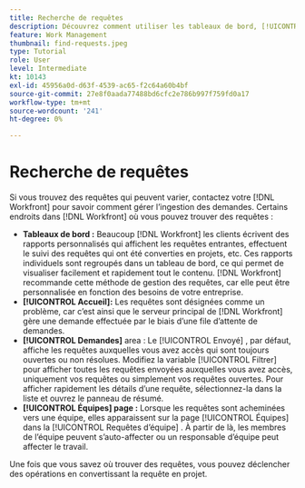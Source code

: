 ```yaml
---
title: Recherche de requêtes
description: Découvrez comment utiliser les tableaux de bord, [!UICONTROL Accueil], la variable [!UICONTROL Demandes] et la variable [!UICONTROL Équipes] pour rechercher les requêtes entrantes effectuées par le biais d’une file d’attente de requêtes.
feature: Work Management
thumbnail: find-requests.jpeg
type: Tutorial
role: User
level: Intermediate
kt: 10143
exl-id: 45956a0d-d63f-4539-ac65-f2c64a60b4bf
source-git-commit: 27e8f0aada77488bd6cfc2e786b997f759fd0a17
workflow-type: tm+mt
source-wordcount: '241'
ht-degree: 0%

---
```


# Recherche de requêtes

Si vous trouvez des requêtes qui peuvent varier, contactez votre [!DNL  Workfront] pour savoir comment gérer l’ingestion des demandes. Certains endroits dans [!DNL Workfront] où vous pouvez trouver des requêtes :

* **Tableaux de bord :** Beaucoup [!DNL Workfront] les clients écrivent des rapports personnalisés qui affichent les requêtes entrantes, effectuent le suivi des requêtes qui ont été converties en projets, etc. Ces rapports individuels sont regroupés dans un tableau de bord, ce qui permet de visualiser facilement et rapidement tout le contenu. [!DNL Workfront] recommande cette méthode de gestion des requêtes, car elle peut être personnalisée en fonction des besoins de votre entreprise.
* **[!UICONTROL Accueil]:** Les requêtes sont désignées comme un problème, car c’est ainsi que le serveur principal de [!DNL Workfront] gère une demande effectuée par le biais d’une file d’attente de demandes.
* **[!UICONTROL Demandes]** area : Le [!UICONTROL Envoyé] , par défaut, affiche les requêtes auxquelles vous avez accès qui sont toujours ouvertes ou non résolues. Modifiez la variable [!UICONTROL Filtrer] pour afficher toutes les requêtes envoyées auxquelles vous avez accès, uniquement vos requêtes ou simplement vos requêtes ouvertes. Pour afficher rapidement les détails d’une requête, sélectionnez-la dans la liste et ouvrez le panneau de résumé.
* **[!UICONTROL Équipes] page :** Lorsque les requêtes sont acheminées vers une équipe, elles apparaissent sur la page [!UICONTROL Équipes] dans la [!UICONTROL Requêtes d’équipe] . À partir de là, les membres de l’équipe peuvent s’auto-affecter ou un responsable d’équipe peut affecter le travail.

Une fois que vous savez où trouver des requêtes, vous pouvez déclencher des opérations en convertissant la requête en projet.
